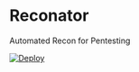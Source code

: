 # Reconator
Automated Recon for Pentesting 

[![Deploy](https://www.herokucdn.com/deploy/button.svg)](https://heroku.com/deploy?template=https://github.com/vanakkam-nanba/newtester)

